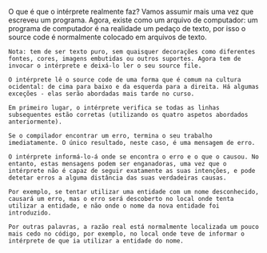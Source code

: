 O que é que o intérprete realmente faz?
    Vamos assumir mais uma vez que escreveu um programa. Agora, existe como um arquivo de computador: um programa de computador é na realidade um pedaço de texto, por isso o source code é normalmente colocado em arquivos de texto.

    Nota: tem de ser texto puro, sem quaisquer decorações como diferentes fontes, cores, imagens embutidas ou outros suportes. Agora tem de invocar o intérprete e deixá-lo ler o seu source file.

    O intérprete lê o source code de uma forma que é comum na cultura ocidental: de cima para baixo e da esquerda para a direita. Há algumas exceções - elas serão abordadas mais tarde no curso.

    Em primeiro lugar, o intérprete verifica se todas as linhas subsequentes estão corretas (utilizando os quatro aspetos abordados anteriormente).

    Se o compilador encontrar um erro, termina o seu trabalho imediatamente. O único resultado, neste caso, é uma mensagem de erro.

    O intérprete informá-lo-á onde se encontra o erro e o que o causou. No entanto, estas mensagens podem ser enganadoras, uma vez que o intérprete não é capaz de seguir exatamente as suas intenções, e pode detetar erros a alguma distância das suas verdadeiras causas.

    Por exemplo, se tentar utilizar uma entidade com um nome desconhecido, causará um erro, mas o erro será descoberto no local onde tenta utilizar a entidade, e não onde o nome da nova entidade foi introduzido.

    Por outras palavras, a razão real está normalmente localizada um pouco mais cedo no código, por exemplo, no local onde teve de informar o intérprete de que ia utilizar a entidade do nome.